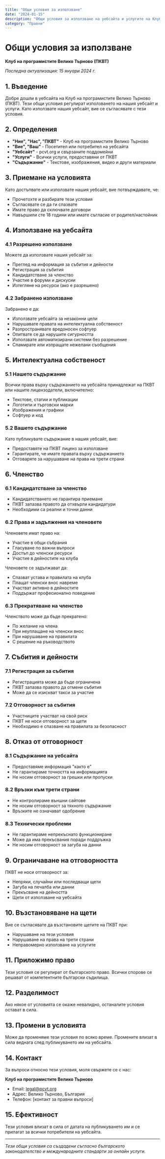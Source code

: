 ```yaml
---
title: "Общи условия за използване"
date: "2024-01-15"
description: "Общи условия за използване на уебсайта и услугите на Клуб на програмистите Велико Търново"
category: "Правни"
---
```


# Общи условия за използване

**Клуб на програмистите Велико Търново (ПКВТ)**

*Последна актуализация: 15 януари 2024 г.*

## 1. Въведение

Добре дошли в уебсайта на Клуб на програмистите Велико Търново (ПКВТ). Тези общи условия регулират използването на нашия уебсайт и услуги. Като използвате нашия уебсайт, вие се съгласявате с тези условия.

## 2. Определения

- **"Ние", "Нас", "ПКВТ"** - Клуб на програмистите Велико Търново
- **"Вие", "Ваш"** - Посетител или потребител на уебсайта
- **"Уебсайт"** - pcvt.org и свързаните поддомейни
- **"Услуги"** - Всички услуги, предоставяни от ПКВТ
- **"Съдържание"** - Текстове, изображения, видео и други материали

## 3. Приемане на условията

Като достъпвате или използвате нашия уебсайт, вие потвърждавате, че:

- Прочетохте и разбирате тези условия
- Съгласявате се да ги спазвате
- Имате право да сключвате договори
- Навършили сте 18 години или имате съгласие от родител/настойник

## 4. Използване на уебсайта

### 4.1 Разрешено използване
Можете да използвате нашия уебсайт за:

- Преглед на информация за събития и дейности
- Регистрация за събития
- Кандидатстване за членство
- Участие в форуми и дискусии
- Изтегляне на ресурси (ако е разрешено)

### 4.2 Забранено използване
Забранено е да:

- Използвате уебсайта за незаконни цели
- Нарушавате правата на интелектуална собственост
- Разпространявате вредоносен софтуер
- Опитвате се да нарушите сигурността
- Използвате автоматизирани системи без разрешение
- Спамирате или изпращате нежелани съобщения

## 5. Интелектуална собственост

### 5.1 Нашето съдържание
Всички права върху съдържанието на уебсайта принадлежат на ПКВТ или нашите лицензодатели, включително:

- Текстове, статии и публикации
- Логотипи и търговски марки
- Изображения и графики
- Софтуер и код

### 5.2 Вашето съдържание
Като публикувате съдържание в нашия уебсайт, вие:

- Предоставяте на ПКВТ лиценз за използване
- Гарантирате, че имате правата върху съдържанието
- Отговаряте за нарушаване на права на трети страни

## 6. Членство

### 6.1 Кандидатстване за членство
- Кандидатстването не гарантира приемане
- ПКВТ запазва правото да отхвърли кандидатури
- Необходими са реални и точни данни

### 6.2 Права и задължения на членовете
Членовете имат право на:

- Участие в общи събрания
- Гласуване по важни въпроси
- Достъп до членски ресурси
- Участие в дейностите на клуба

Членовете се задължават да:

- Спазват устава и правилата на клуба
- Плащат членски внос навреме
- Участват активно в дейностите
- Поддържат професионално поведение

### 6.3 Прекратяване на членство
Членството може да бъде прекратено:

- По желание на члена
- При неуплащане на членски внос
- При нарушаване на правилата
- С решение на ръководството

## 7. Събития и дейности

### 7.1 Регистрация за събития
- Регистрацията може да бъде ограничена
- ПКВТ запазва правото да отмени събития
- Може да се изискват такси за участие

### 7.2 Отговорност за събития
- Участниците участват на свой риск
- ПКВТ не носи отговорност за щети
- Необходимо е спазване на правилата за безопасност

## 8. Отказ от отговорност

### 8.1 Съдържание на уебсайта
- Предоставяме информация "както е"
- Не гарантираме точността на информацията
- Не носим отговорност за грешки или пропуски

### 8.2 Връзки към трети страни
- Не контролираме външни сайтове
- Не носим отговорност за тяхното съдържание
- Връзките не означават одобрение

### 8.3 Технически проблеми
- Не гарантираме непрекъснато функциониране
- Може да има прекъсвания поради поддръжка
- Не носим отговорност за загуба на данни

## 9. Ограничаване на отговорността

ПКВТ не носи отговорност за:

- Непряки, случайни или последващи щети
- Загуба на печалба или данни
- Прекъсване на дейността
- Щети от използване на уебсайта

## 10. Възстановяване на щети

Вие се съгласявате да възстановите щетите на ПКВТ при:

- Нарушаване на тези условия
- Нарушаване на права на трети страни
- Неправомерно използване на услугите

## 11. Приложимо право

Тези условия се регулират от българското право. Всички спорове се решават от компетентните български съдилища.

## 12. Разделимост

Ако някое от условията се окаже невалидно, останалите условия остават в сила.

## 13. Промени в условията

Може да променяме тези условия по всяко време. Промените влизат в сила веднага след публикуването им на уебсайта.

## 14. Контакт

За въпроси относно тези условия, моля свържете се с нас:

**Клуб на програмистите Велико Търново**
- Email: legal@pcvt.org
- Адрес: Велико Търново, България
- Телефон: [контакт за правни въпроси]

## 15. Ефективност

Тези условия влизат в сила от датата на публикуването им и се прилагат за всички потребители на уебсайта.

---

*Тези общи условия са създадени съгласно българското законодателство и международните стандарти за онлайн услуги.*
